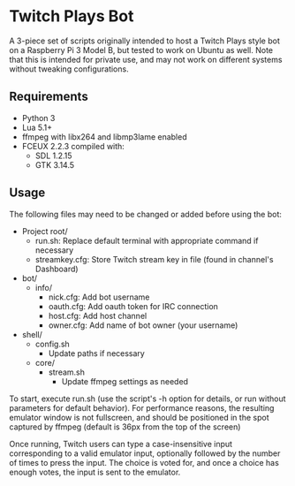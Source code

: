 # Twitch Plays Bot

A 3-piece set of scripts originally intended to host a Twitch Plays style bot on a Raspberry Pi 3 Model B, but tested to work on Ubuntu as well. Note that this is intended for private use, and may not work on different systems without tweaking configurations.

## Requirements

* Python 3
* Lua 5.1+
* ffmpeg with libx264 and libmp3lame enabled
* FCEUX 2.2.3 compiled with:
	* SDL 1.2.15
	* GTK 3.14.5

## Usage

The following files may need to be changed or added before using the bot:

* Project root/
	* run.sh: Replace default terminal with appropriate command if necessary
	* streamkey.cfg: Store Twitch stream key in file (found in channel's Dashboard)
* bot/
	* info/
		* nick.cfg: Add bot username
		* oauth.cfg: Add oauth token for IRC connection
		* host.cfg: Add host channel
		* owner.cfg: Add name of bot owner (your username)
* shell/
	* config.sh
		* Update paths if necessary
	* core/
		* stream.sh
			* Update ffmpeg settings as needed
        
To start, execute run.sh (use the script's -h option for details, or run without parameters for default behavior). For performance reasons, the resulting emulator window is not fullscreen, and should be positioned in the spot captured by ffmpeg (default is 36px from the top of the screen)

Once running, Twitch users can type a case-insensitive input corresponding to a valid emulator input, optionally followed by the number of times to press the input. The choice is voted for, and once a choice has enough votes, the input is sent to the emulator.